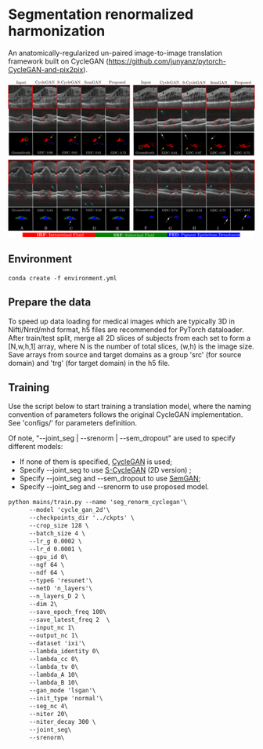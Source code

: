 # Segmentation renormalized harmonization 

An anatomically-regularized un-paired image-to-image translation framework built on CycleGAN (https://github.com/junyanz/pytorch-CycleGAN-and-pix2pix).

![harmonization example on OCT](example.png)
## Environment
```shell script
conda create -f environment.yml
```

## Prepare the data
To speed up data loading for medical images which are typically 3D in Nifti/Nrrd/mhd format, h5 files are recommended for PyTorch dataloader. After train/test split, merge all 2D slices of subjects from each set to form a [N,w,h,1] array, where N is the number of total slices, (w,h) is the image size. Save arrays from source and target domains as a group 'src' (for source domain) and 'trg' (for target domain) in the h5 file. 

## Training
Use the script below to start training a translation model, where the naming convention of parameters follows the original CycleGAN implementation. See 'configs/' for parameters definition.

Of note, "--joint_seg | --srenorm | --sem_dropout" are used to specify different models:
- If none of them is specified, [CycleGAN](https://arxiv.org/abs/1703.10593) is used;
- Specify --joint_seg to use [S-CycleGAN](https://openaccess.thecvf.com/content_cvpr_2018/papers/Zhang_Translating_and_Segmenting_CVPR_2018_paper.pdf)  (2D version) ;
- Specify --joint_seg and --sem_dropout to use [SemGAN](https://arxiv.org/abs/1807.04409);
- Specify --joint_seg and --srenorm to use proposed model. 
```shell script
python mains/train.py --name 'seg_renorm_cyclegan'\
      --model 'cycle_gan_2d'\
      --checkpoints_dir '../ckpts' \
      --crop_size 128 \
      --batch_size 4 \
      --lr_g 0.0002 \
      --lr_d 0.0001 \
      --gpu_id 0\
      --ngf 64 \
      --ndf 64 \
      --typeG 'resunet'\
      --netD 'n_layers'\
      --n_layers_D 2 \
      --dim 2\
      --save_epoch_freq 100\
      --save_latest_freq 2  \
      --input_nc 1\
      --output_nc 1\
      --dataset 'ixi'\
      --lambda_identity 0\
      --lambda_cc 0\
      --lambda_tv 0\
      --lambda_A 10\
      --lambda_B 10\
      --gan_mode 'lsgan'\
      --init_type 'normal'\
      --seg_nc 4\
      --niter 20\
      --niter_decay 300 \
      --joint_seg\
      --srenorm\
```
